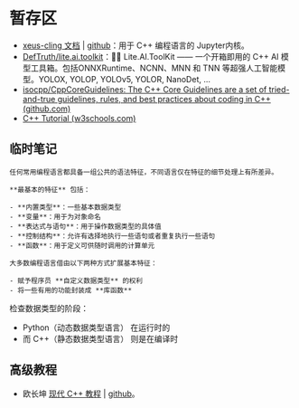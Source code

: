 # 暂存区

- [xeus-cling 文档](https://daobook.github.io/xeus-cling/index.html) | [github](https://github.com/daobook/xeus-cling)：用于 C++ 编程语言的 Jupyter内核。
- [DefTruth/lite.ai.toolkit](https://github.com/DefTruth/lite.ai.toolkit)：🍅🍅 Lite.AI.ToolKit —— 一个开箱即用的 C++ AI 模型工具箱。包括ONNXRuntime、NCNN、MNN 和 TNN 等超强人工智能模型。YOLOX, YOLOP, YOLOv5, YOLOR, NanoDet, ...
- [isocpp/CppCoreGuidelines: The C++ Core Guidelines are a set of tried-and-true guidelines, rules, and best practices about coding in C++ (github.com)](https://github.com/isocpp/CppCoreGuidelines)
- [C++ Tutorial (w3schools.com)](https://www.w3schools.com/cpp/default.asp)

## 临时笔记

```{hint}
任何常用编程语言都具备一组公共的语法特征，不同语言仅在特征的细节处理上有所差异。

**最基本的特征** 包括：

- **内置类型**：一些基本数据类型
- **变量**：用于为对象命名
- **表达式与语句**：用于操作数据类型的具体值
- **控制结构**：允许有选择地执行一些语句或者重复执行一些语句
- **函数**：用于定义可供随时调用的计算单元

大多数编程语言借由以下两种方式扩展基本特征：

- 赋予程序员 **自定义数据类型** 的权利
- 将一些有用的功能封装成 **库函数**
```

检查数据类型的阶段：

- Python（动态数据类型语言） 在运行时的
- 而 C++（静态数据类型语言） 则是在编译时

## 高级教程

- 欧长坤 [现代 C++ 教程](https://changkun.de/modern-cpp/) | [github](https://github.com/daobook/modern-cpp-tutorial)。
